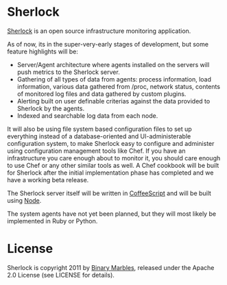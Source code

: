 # Sherlock

[Sherlock](http://www.sherlockapp.org/) is an open source infrastructure
monitoring application.

As of now, its in the super-very-early stages of development, but some
feature highlights will be:

* Server/Agent architecture where agents installed on the servers will push
  metrics to the Sherlock server.
* Gathering of all types of data from agents: process information, load
  information, various data gathered from /proc, network status, contents of
  monitored log files and data gathered by custom plugins.
* Alerting built on user definable criterias against the data provided to
  Sherlock by the agents.
* Indexed and searchable log data from each node.

It will also be using file system based configuration files to set up
everything instead of a database-oriented and UI-administerable configuration
system, to make Sherlock easy to configure and administer using configuration
management tools like Chef. If you have an infrastructure you care enough
about to monitor it, you should care enough to use Chef or any other similar
tools as well. A Chef cookbook will be built for Sherlock after the initial
implementation phase has completed and we have a working beta release.

The Sherlock server itself will be written in
[CoffeeScript](http://jashkenas.github.com/coffee-script/) and will be built
using [Node](http://nodejs.org/).

The system agents have not yet been planned, but they will most likely be
implemented in Ruby or Python.

# License

Sherlock is copyright 2011 by [Binary Marbles](http://www.binarymarbles.com/),
released under the Apache 2.0 License (see LICENSE for details).
